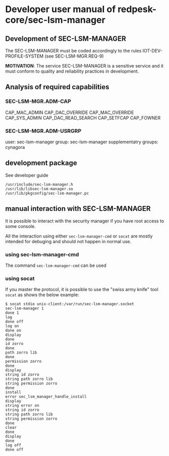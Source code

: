# Developer user manual of redpesk-core/sec-lsm-manager


## Development of SEC-LSM-MANAGER

The SEC-LSM-MANAGER must be coded accordingly to the rules IOT-DEV-PROFILE-SYSTEM
(see SEC-LSM-MGR.REQ-9)

**MOTIVATION**: The service SEC-LSM-MANAGER is a sensitive service and
it must conform to quality and reliability practices in development.





## Analysis of required capabilities


### SEC-LSM-MGR.ADM-CAP

CAP\_MAC\_ADMIN
CAP\_DAC\_OVERRIDE
CAP\_MAC\_OVERRIDE
CAP\_SYS\_ADMIN
CAP\_DAC\_READ\_SEARCH
CAP\_SETFCAP
CAP\_FOWNER


### SEC-LSM-MGR.ADM-USRGRP

user: sec-lsm-manager
group: sec-lsm-manager
supplementatry groups: cynagora

## development package

See developer guide

```
/usr/include/sec-lsm-manager.h
/usr/lib/libsec-lsm-manager.so
/usr/lib/pkgconfig/sec-lsm-manager.pc
```


## manual interaction with SEC-LSM-MANAGER

It is possible to interact with the security manager if you have root
access to some console.

All the interaction using either `sec-lsm-manager-cmd` or `socat`
are mostly intended for debuging and should not happen in normal use.

### using sec-lsm-manager-cmd

The command `sec-lsm-manager-cmd` can be used 


### using socat

If you master the protocol, it is possible to use the "swiss army knife"
tool `socat` as shows the below example:

```
$ socat stdio unix-client:/var/run/sec-lsm-manager.socket
sec-lsm-manager 1
done 1
log
done off
log on
done on
display
done
id zorro
done
path zorro lib
done
permission zorro
done
display
string id zorro
string path zorro lib
string permission zorro
done
install
error sec_lsm_manager_handle_install
display
string error on
string id zorro
string path zorro lib
string permission zorro
done
clear
done
display
done
log off
done off
```

